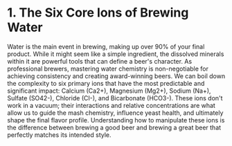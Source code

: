 # 1. The Six Core lons of Brewing Water

Water is the main event in brewing, making up over 90% of your final product.
While it
 might seem like a simple ingredient, the dissolved minerals within it are powerful tools
 that can define a beer's character.
As professional brewers, mastering water chemistry
 is non-negotiable for achieving consistency and creating award-winning beers.
We can
 boil down the complexity to six primary ions that have the most predictable and
 significant impact: Calcium (Ca2+), Magnesium (Mg2+), Sodium (Na+), Sulfate (SO42-),
 Chloride (CI-), and Bicarbonate (HCO3-).
These ions don't work in a vacuum; their
 interactions and relative concentrations are what allow us to guide the mash chemistry,
 influence yeast health, and ultimately shape the final flavor profile.
Understanding how
 to manipulate these ions is the difference between brewing a good beer and brewing a
 great beer that perfectly matches its intended style.
